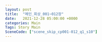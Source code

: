 ```yaml
---
layout: post
title:  "메인_회상_001~012장"
date:   2021-12-28 05:00:00 +0000
categories: Main
Tags: Story Main
SceneCode: ["scene_skip_cp001-012_q1_s10"]
---
```

